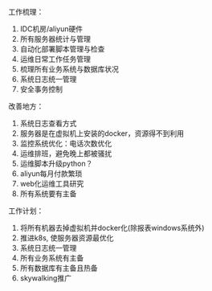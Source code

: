 工作梳理：
1. IDC机房/aliyun硬件
2. 所有服务器统计与管理
3. 自动化部署脚本管理与检查
4. 运维日常工作任务管理
5. 梳理所有业务系统与数据库状况
6. 系统日志统一管理
7. 安全事务控制

改善地方：
1. 系统日志查看方式
2. 服务器是在虚拟机上安装的docker，资源得不到利用
3. 监控系统优化：电话次数优化
4. 运维排班，避免晚上都被骚扰
5. 运维脚本升级python？
6. aliyun每月付款繁琐
7. web化运维工具研究
8. 所有系统要有主备

工作计划：
1. 将所有机器去掉虚拟机并docker化(除报表windows系统外)
2. 推进k8s, 使服务器资源最优化
3. 系统日志统一管理
4. 所有业务系统有主备
5. 所有数据库有主备且热备
6. skywalking推广
